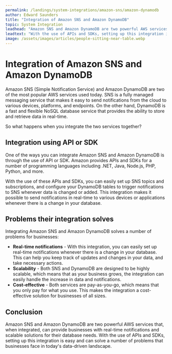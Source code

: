 ```yaml
---
permalink: /landings/system-integrations/amazon-sns/amazon-dynamodb
author: Edward Saunders
title: "Integration of Amazon SNS and Amazon DynamoDB"
topic: System Integration
leadhead: "Amazon SNS and Amazon DynamoDB are two powerful AWS services that, when integrated, can provide businesses with real-time notifications and scalable solutions for their database needs"
leadtext: "With the use of APIs and SDKs, setting up this integration is easy and can solve a number of problems that businesses face in today's data-driven landscape."
image: /assets/images/articles/people-sitting-near-table.webp
---
```

<div class="arttext">
<h1>Integration of Amazon SNS and Amazon DynamoDB</h1>

<p>Amazon SNS (Simple Notification Service) and Amazon DynamoDB are two of the most popular AWS services used today. SNS is a fully managed messaging service that makes it easy to send notifications from the cloud to various devices, platforms, and endpoints. On the other hand, DynamoDB is a fast and flexible NoSQL database service that provides the ability to store and retrieve data in real-time.</p>

<p>So what happens when you integrate the two services together?</p>

<h2>Integration using API or SDK</h2>

<p>One of the ways you can integrate Amazon SNS and Amazon DynamoDB is through the use of API or SDK. Amazon provides APIs and SDKs for a number of programming languages including .NET, Java, Node.js, PHP, Python, and more.</p>

<p>With the use of these APIs and SDKs, you can easily set up SNS topics and subscriptions, and configure your DynamoDB tables to trigger notifications to SNS whenever data is changed or added. This integration makes it possible to send notifications in real-time to various devices or applications whenever there is a change in your database.</p>

<h2>Problems their integration solves</h2>

<p>Integrating Amazon SNS and Amazon DynamoDB solves a number of problems for businesses:</p>

<ul>
  <li><strong>Real-time notifications</strong> - With this integration, you can easily set up real-time notifications whenever there is a change in your database. This can help you keep track of updates and changes in your data, and take necessary actions.</li>
  <li><strong>Scalability</strong> - Both SNS and DynamoDB are designed to be highly scalable, which means that as your business grows, the integration can easily handle the increase in data and notifications.</li>
  <li><strong>Cost-effective</strong> - Both services are pay-as-you-go, which means that you only pay for what you use. This makes the integration a cost-effective solution for businesses of all sizes.</li>
</ul>

<h2>Conclusion</h2>

<p>Amazon SNS and Amazon DynamoDB are two powerful AWS services that, when integrated, can provide businesses with real-time notifications and scalable solutions for their database needs. With the use of APIs and SDKs, setting up this integration is easy and can solve a number of problems that businesses face in today's data-driven landscape.</p>

</div>
